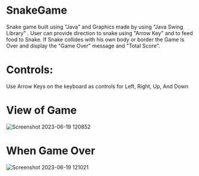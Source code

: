 # SnakeGame
Snake game built using "Java" and Graphics made by using "Java Swing Library" . 
User can provide direction to snake using "Arrow Key" and to feed food to Snake.
If Snake collides with his own body or border the Game is Over and display the "Game Over" message and "Total Score".

# Controls:

Use Arrow Keys on the keyboard as controls for Left, Right, Up, And Down

# View of Game
![Screenshot 2023-06-19 120852](https://github.com/humptinessgupta/Snake/assets/136982736/8efcbe9f-e64c-4bff-b653-14f7fe00c9f5)
# When Game Over
![Screenshot 2023-06-19 121021](https://github.com/humptinessgupta/Snake/assets/136982736/cefb4325-b726-4f88-a123-66cc67962b3b)
